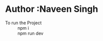 <h1>Author :Naveen Singh</h1>

<dl>
    <dt>
        To run the Project
    </dt>
    <dd>
        npm i
    </dd>
    <dd>
        npm run dev
    </dd>
</dl>
